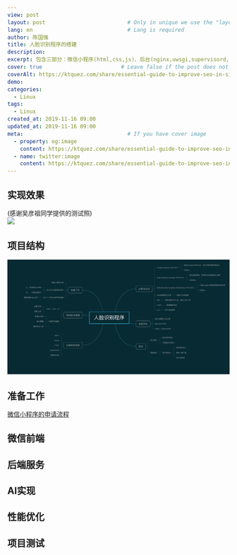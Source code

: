 ```yaml
---
view: post
layout: post                          # Only in unique we use the "layout: post"
lang: en                              # Lang is required
author: 陈国强
title: 人脸识别程序的搭建
description:
excerpt: 包含三部分：微信小程序(html,css,js)、后台(nginx,uwsgi,supervisord,flask,python等)、AI模型(Inception-Resnet、IMDB、dlib、opencv)
cover: true                         # Leave false if the post does not have cover image, if there is set to true
coverAlt: https://ktquez.com/share/essential-guide-to-improve-seo-in-single-page-application-vuejs.png
demo:
categories:
  - Linux
tags: 
  - Linux
created_at: 2019-11-16 09:00
updated_at: 2019-11-16 09:00
meta:                                 # If you have cover image
  - property: og:image
    content: https://ktquez.com/share/essential-guide-to-improve-seo-in-single-page-application-vuejs.png
  - name: twitter:image
    content: https://ktquez.com/share/essential-guide-to-improve-seo-in-single-page-application-vuejs.png
---
```


## 实现效果  

(感谢吴彦祖同学提供的测试照)  
![](../img/test_result.jpg)  

## 项目结构  

![](../img/AI_Structure.png)  

## 准备工作  

[微信小程序的申请流程](https://robinchen95.com/documents/wx02.pdf)  

## 微信前端  

## 后端服务  

## AI实现  

## 性能优化  

## 项目测试  



